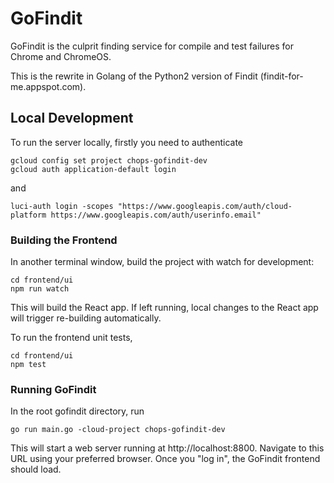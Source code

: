 # GoFindit
GoFindit is the culprit finding service for compile and test failures for Chrome and ChromeOS.

This is the rewrite in Golang of the Python2 version of Findit (findit-for-me.appspot.com).

## Local Development
To run the server locally, firstly you need to authenticate
```
gcloud config set project chops-gofindit-dev
gcloud auth application-default login
```
and
```
luci-auth login -scopes "https://www.googleapis.com/auth/cloud-platform https://www.googleapis.com/auth/userinfo.email"
```

### Building the Frontend
In another terminal window, build the project with watch for development:
```
cd frontend/ui
npm run watch
```
This will build the React app. If left running, local changes to the React app
will trigger re-building automatically.

To run the frontend unit tests,
```
cd frontend/ui
npm test
```

### Running GoFindit
In the root gofindit directory, run
```
go run main.go -cloud-project chops-gofindit-dev
```

This will start a web server running at http://localhost:8800. Navigate to this URL using your preferred browser. Once you "log in", the GoFindit frontend
should load.
